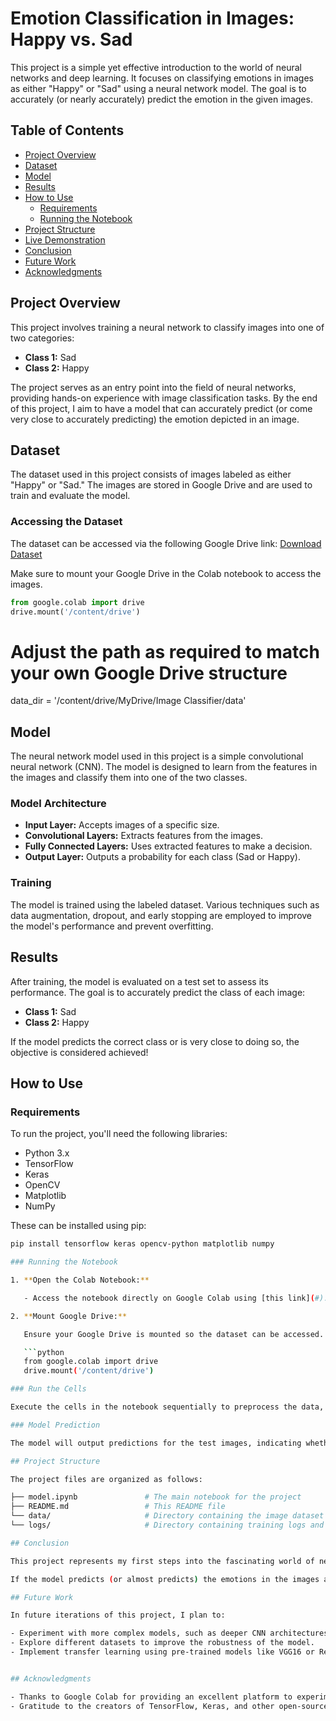 # Emotion Classification in Images: Happy vs. Sad

This project is a simple yet effective introduction to the world of neural networks and deep learning. It focuses on classifying emotions in images as either "Happy" or "Sad" using a neural network model. The goal is to accurately (or nearly accurately) predict the emotion in the given images.

## Table of Contents

- [Project Overview](#project-overview)
- [Dataset](#dataset)
- [Model](#model)
- [Results](#results)
- [How to Use](#how-to-use)
  - [Requirements](#requirements)
  - [Running the Notebook](#running-the-notebook)
- [Project Structure](#project-structure)
- [Live Demonstration](#live-demonstration)
- [Conclusion](#conclusion)
- [Future Work](#future-work)
- [Acknowledgments](#acknowledgments)

## Project Overview

This project involves training a neural network to classify images into one of two categories:
- **Class 1:** Sad
- **Class 2:** Happy

The project serves as an entry point into the field of neural networks, providing hands-on experience with image classification tasks. By the end of this project, I aim to have a model that can accurately predict (or come very close to accurately predicting) the emotion depicted in an image.

## Dataset

The dataset used in this project consists of images labeled as either "Happy" or "Sad." The images are stored in Google Drive and are used to train and evaluate the model.

### Accessing the Dataset

The dataset can be accessed via the following Google Drive link:
[Download Dataset](https://drive.google.com/drive/folders/1zWFnDQt2xOoRCO4GqhhCw3B6s8pHFKq1?usp=drive_link)

Make sure to mount your Google Drive in the Colab notebook to access the images.

```python
from google.colab import drive
drive.mount('/content/drive')
```

# Adjust the path as required to match your own Google Drive structure
data_dir = '/content/drive/MyDrive/Image Classifier/data'

## Model

The neural network model used in this project is a simple convolutional neural network (CNN). The model is designed to learn from the features in the images and classify them into one of the two classes.

### Model Architecture

- **Input Layer:** Accepts images of a specific size.
- **Convolutional Layers:** Extracts features from the images.
- **Fully Connected Layers:** Uses extracted features to make a decision.
- **Output Layer:** Outputs a probability for each class (Sad or Happy).

### Training

The model is trained using the labeled dataset. Various techniques such as data augmentation, dropout, and early stopping are employed to improve the model's performance and prevent overfitting.

## Results

After training, the model is evaluated on a test set to assess its performance. The goal is to accurately predict the class of each image:

- **Class 1:** Sad
- **Class 2:** Happy

If the model predicts the correct class or is very close to doing so, the objective is considered achieved!

## How to Use

### Requirements

To run the project, you'll need the following libraries:

- Python 3.x
- TensorFlow
- Keras
- OpenCV
- Matplotlib
- NumPy

These can be installed using pip:

```bash
pip install tensorflow keras opencv-python matplotlib numpy

### Running the Notebook

1. **Open the Colab Notebook:**

   - Access the notebook directly on Google Colab using [this link](#).

2. **Mount Google Drive:**

   Ensure your Google Drive is mounted so the dataset can be accessed.

   ```python
   from google.colab import drive
   drive.mount('/content/drive')

### Run the Cells

Execute the cells in the notebook sequentially to preprocess the data, train the model, and evaluate its performance.

### Model Prediction

The model will output predictions for the test images, indicating whether they are "Happy" or "Sad."

## Project Structure

The project files are organized as follows:

├── model.ipynb               # The main notebook for the project
├── README.md                 # This README file
└── data/                     # Directory containing the image dataset (in Google Drive)
└── logs/                     # Directory containing training logs and model checkpoints

## Conclusion

This project represents my first steps into the fascinating world of neural networks. By training a model to classify images as "Happy" or "Sad," I have begun to understand the intricacies of deep learning and image classification. While this is a simple project, it lays the foundation for more complex work in the future.

If the model predicts (or almost predicts) the emotions in the images accurately, I consider my job well done!

## Future Work

In future iterations of this project, I plan to:

- Experiment with more complex models, such as deeper CNN architectures.
- Explore different datasets to improve the robustness of the model.
- Implement transfer learning using pre-trained models like VGG16 or ResNet.


## Acknowledgments

- Thanks to Google Colab for providing an excellent platform to experiment with neural networks.
- Gratitude to the creators of TensorFlow, Keras, and other open-source tools that made this project possible.

